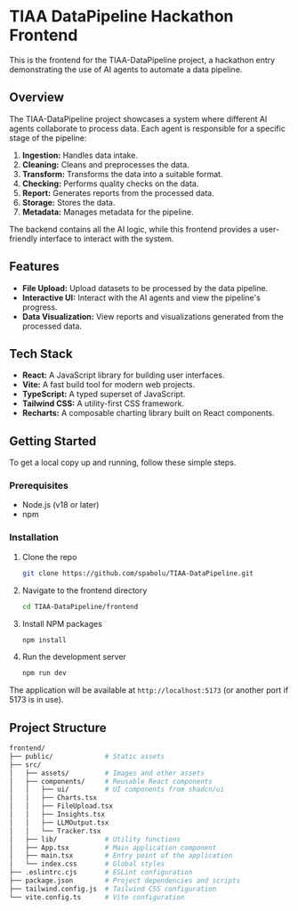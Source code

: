 # TIAA DataPipeline Hackathon Frontend

This is the frontend for the TIAA-DataPipeline project, a hackathon entry demonstrating the use of AI agents to automate a data pipeline.

## Overview

The TIAA-DataPipeline project showcases a system where different AI agents collaborate to process data. Each agent is responsible for a specific stage of the pipeline:

1. **Ingestion:** Handles data intake.
2. **Cleaning:** Cleans and preprocesses the data.
3. **Transform:** Transforms the data into a suitable format.
4. **Checking:** Performs quality checks on the data.
5. **Report:** Generates reports from the processed data.
6. **Storage:** Stores the data.
7. **Metadata:** Manages metadata for the pipeline.

The backend contains all the AI logic, while this frontend provides a user-friendly interface to interact with the system.

## Features

* **File Upload:** Upload datasets to be processed by the data pipeline.
* **Interactive UI:** Interact with the AI agents and view the pipeline's progress.
* **Data Visualization:** View reports and visualizations generated from the processed data.

## Tech Stack

* **React:** A JavaScript library for building user interfaces.
* **Vite:** A fast build tool for modern web projects.
* **TypeScript:** A typed superset of JavaScript.
* **Tailwind CSS:** A utility-first CSS framework.
* **Recharts:** A composable charting library built on React components.

## Getting Started

To get a local copy up and running, follow these simple steps.

### Prerequisites

* Node.js (v18 or later)
* npm

### Installation

1. Clone the repo

   ```sh
   git clone https://github.com/spabolu/TIAA-DataPipeline.git
   ```

2. Navigate to the frontend directory

   ```sh
   cd TIAA-DataPipeline/frontend
   ```

3. Install NPM packages

   ```sh
   npm install
   ```

4. Run the development server

   ```sh
   npm run dev
   ```

The application will be available at `http://localhost:5173` (or another port if 5173 is in use).

## Project Structure

```bash
frontend/
├── public/             # Static assets
├── src/
│   ├── assets/         # Images and other assets
│   ├── components/     # Reusable React components
│   │   ├── ui/         # UI components from shadcn/ui
│   │   ├── Charts.tsx
│   │   ├── FileUpload.tsx
│   │   ├── Insights.tsx
│   │   ├── LLMOutput.tsx
│   │   └── Tracker.tsx
│   ├── lib/            # Utility functions
│   ├── App.tsx         # Main application component
│   ├── main.tsx        # Entry point of the application
│   └── index.css       # Global styles
├── .eslintrc.cjs       # ESLint configuration
├── package.json        # Project dependencies and scripts
├── tailwind.config.js  # Tailwind CSS configuration
└── vite.config.ts      # Vite configuration
```
